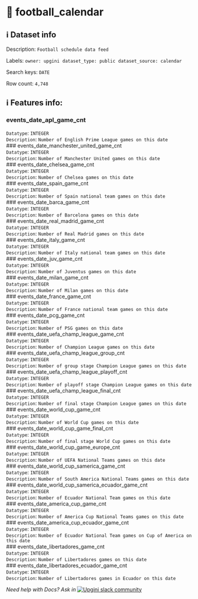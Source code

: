 # 📖 football_calendar 
## ℹ️ Dataset info 
Description: `Football schedule data feed  ` 

Labels: ` owner: upgini ` &nbsp;` dataset_type: public ` &nbsp;` dataset_source: calendar ` &nbsp;

Search keys: 
` DATE ` &nbsp;

Row count: `4,748` 

## ℹ️ Features info:
### events_date_apl_game_cnt <br/>
`Datatype`: `INTEGER` <br/>
`Description`: `Number of English Prime League games on this date` <br/>### events_date_manchester_united_game_cnt <br/>
`Datatype`: `INTEGER` <br/>
`Description`: `Number of Manchester United games on this date` <br/>### events_date_chelsea_game_cnt <br/>
`Datatype`: `INTEGER` <br/>
`Description`: `Number of Chelsea games on this date` <br/>### events_date_spain_game_cnt <br/>
`Datatype`: `INTEGER` <br/>
`Description`: `Number of Spain national team games on this date` <br/>### events_date_barca_game_cnt <br/>
`Datatype`: `INTEGER` <br/>
`Description`: `Number of Barcelona games on this date` <br/>### events_date_real_madrid_game_cnt <br/>
`Datatype`: `INTEGER` <br/>
`Description`: `Number of Real Madrid games on this date` <br/>### events_date_italy_game_cnt <br/>
`Datatype`: `INTEGER` <br/>
`Description`: `Number of Italy national team games on this date` <br/>### events_date_juv_game_cnt <br/>
`Datatype`: `INTEGER` <br/>
`Description`: `Number of Juventus games on this date` <br/>### events_date_milan_game_cnt <br/>
`Datatype`: `INTEGER` <br/>
`Description`: `Number of Milan games on this date` <br/>### events_date_france_game_cnt <br/>
`Datatype`: `INTEGER` <br/>
`Description`: `Number of France national team games on this date` <br/>### events_date_pcg_game_cnt <br/>
`Datatype`: `INTEGER` <br/>
`Description`: `Number of PSG games on this date` <br/>### events_date_uefa_champ_league_game_cnt <br/>
`Datatype`: `INTEGER` <br/>
`Description`: `Number of Champion League games on this date` <br/>### events_date_uefa_champ_league_group_cnt <br/>
`Datatype`: `INTEGER` <br/>
`Description`: `Number of group stage Champion League games on this date` <br/>### events_date_uefa_champ_league_playoff_cnt <br/>
`Datatype`: `INTEGER` <br/>
`Description`: `Number of playoff stage Champion League games on this date` <br/>### events_date_uefa_champ_league_final_cnt <br/>
`Datatype`: `INTEGER` <br/>
`Description`: `Number of final stage Champion League games on this date` <br/>### events_date_world_cup_game_cnt <br/>
`Datatype`: `INTEGER` <br/>
`Description`: `Number of World Cup games on this date` <br/>### events_date_world_cup_game_final_cnt <br/>
`Datatype`: `INTEGER` <br/>
`Description`: `Number of final stage World Cup games on this date` <br/>### events_date_world_cup_game_europe_cnt <br/>
`Datatype`: `INTEGER` <br/>
`Description`: `Number of UEFA National Teams games on this date` <br/>### events_date_world_cup_samerica_game_cnt <br/>
`Datatype`: `INTEGER` <br/>
`Description`: `Number of South America National Teams games on this date` <br/>### events_date_world_cup_samerica_ecuador_game_cnt <br/>
`Datatype`: `INTEGER` <br/>
`Description`: `Number of Ecuador National Team games on this date` <br/>### events_date_america_cup_game_cnt <br/>
`Datatype`: `INTEGER` <br/>
`Description`: `Number of America Cup National Teams games on this date` <br/>### events_date_america_cup_ecuador_game_cnt <br/>
`Datatype`: `INTEGER` <br/>
`Description`: `Number of Ecuador National Team games on Cup of America on this date` <br/>### events_date_libertadores_game_cnt <br/>
`Datatype`: `INTEGER` <br/>
`Description`: `Number of Libertadores games on this date` <br/>### events_date_libertadores_ecuador_game_cnt <br/>
`Datatype`: `INTEGER` <br/>
`Description`: `Number of Libertadores games in Ecuador on this date` <br/>


_Need help with Docs? Ask in_ <a href="https://4mlg.short.gy/join-upgini-community"><img alt="Upgini slack community" src="https://img.shields.io/badge/slack-@upgini-orange.svg?logo=slack"></a>
